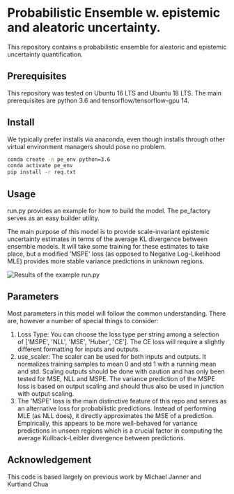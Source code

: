 # Probabilistic Ensemble w. epistemic and aleatoric uncertainty.
This repository contains a probabilistic ensemble for aleatoric and epistemic uncertainty quantification.

## Prerequisites
This repository was tested on Ubuntu 16 LTS and Ubuntu 18 LTS. The main prerequisites are python 3.6 and tensorflow/tensorflow-gpu 14. 

## Install
We typically prefer installs via anaconda, even though installs through other virtual environment managers should pose no problem.


``` bash
conda create -n pe_env python=3.6
conda activate pe_env
pip install -r req.txt
```

## Usage
run.py provides an example for how to build the model. The pe_factory serves as an easy builder utility.

The main purpose of this model is to provide scale-invariant epistemic uncertainty estimates in terms of the average KL divergence between ensemble models. It will take some training for these estimates to take place, but a modified 'MSPE' loss (as opposed to Negative Log-Likelihood MLE) provides more stable variance predictions in unknown regions. 

![Results of the example run.py](https://lh3.googleusercontent.com/pw/ACtC-3cWhZQNPlDDqQC-YtzXaFgA1cDyIt0AyxFBdkj_lNdcQxwXMBdJH2IHKbrk9LfvCDykJa7Qwf7gEiPP-hkor-cLuousEae3jipKl9JGqeil8wh7yrbO-HKSPV1aWxwcjrvnYlMlvUxW6wVT68gzu2gFfw=w1549-h911-no?authuser=0)

## Parameters
Most parameters in this model will follow the common understanding. There are, however a number of special things to consider:
 
1. Loss Type: You can choose the loss type per string among a selection of ['MSPE', 'NLL', 'MSE', 'Huber', 'CE']. The CE loss will require a slightly different formatting for inputs and outputs. 
2. use_scaler: The scaler can be used for both inputs and outputs. It normalizes training samples to mean 0 and std 1 with a running mean and std. Scaling outputs should be done with caution and has only been tested for MSE, NLL and MSPE. The variance prediction of the MSPE loss is based on output scaling and should thus also be used in junction with output scaling.
3. The 'MSPE' loss is the main distinctive feature of this repo and serves as an alternative loss for probabilistic predictions. Instead of performing MLE (as NLL does), it directly approximates the MSE of a prediction. Empirically, this appears to be more well-behaved for variance predictions in unseen regions which is a crucial factor in computing the average Kullback-Leibler divergence between predictions.


## Acknowledgement
This code is based largely on previous work by Michael Janner and Kurtland Chua
